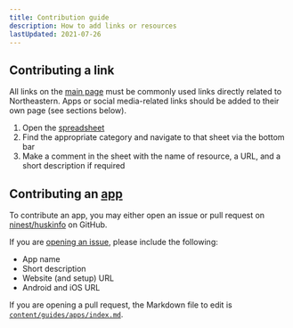 ```yaml
---
title: Contribution guide
description: How to add links or resources
lastUpdated: 2021-07-26
---
```


## Contributing a link

All links on the [main page](/) must be commonly used links directly related to Northeastern. Apps or social media-related links should be added to their own page (see sections below).

1. Open the [spreadsheet](https://docs.google.com/spreadsheets/d/1EpqttYamRgsOIj84_t19SymIuXhD1fgbg6EG1zIoMJM/edit#gid=1558207367)
2. Find the appropriate category and navigate to that sheet via the bottom bar
3. Make a comment in the sheet with the name of resource, a URL, and a short description if required

## Contributing an [app](/app)

To contribute an app, you may either open an issue or pull request on [ninest/huskinfo](https://github.com/ninest/huskinfo) on GitHub. 

If you are [opening an issue](https://github.com/ninest/huskinfo/issues), please include the following:
- App name
- Short description
- Website (and setup) URL
- Android and iOS URL


If you are opening a pull request, the Markdown file to edit is [`content/guides/apps/index.md`](https://github.com/ninest/huskinfo/blob/main/content/guides/apps/index.md).